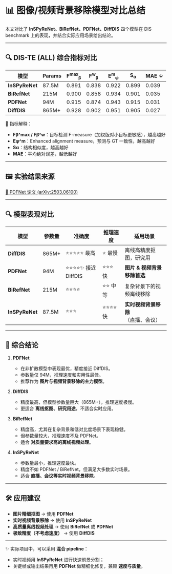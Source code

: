 # 📊 图像/视频背景移除模型对比总结

本文对比了 **InSPyReNet、BiRefNet、PDFNet、DiffDIS** 四个模型在 DIS benchmark 上的表现，并结合实际应用场景给出结论。

---

## 🔍 DIS-TE (ALL) 综合指标对比

| 模型        | Params | F<sup>max</sup><sub>β</sub> | F<sup>w</sup><sub>β</sub> | E<sup>m</sup><sub>φ</sub> | S<sub>α</sub> | MAE ↓ |
|-------------|--------|-----------------------------|---------------------------|---------------------------|---------------|-------|
| **InSPyReNet** | 87.5M | 0.891 | 0.838 | 0.922 | 0.899 | 0.039 |
| **BiRefNet**   | 215M  | 0.900 | 0.858 | 0.934 | 0.901 | 0.035 |
| **PDFNet**     | 94M   | 0.915 | 0.874 | 0.943 | 0.915 | 0.031 |
| **DiffDIS**    | 865M+ | 0.928 | 0.902 | 0.951 | 0.905 | 0.027 |

📌 指标解释：
- **Fβ^max / Fβ^w**：目标检测 F-measure（加权版对小目标更敏感），越高越好  
- **Eφ^m**：Enhanced alignment measure，预测与 GT 一致性，越高越好  
- **Sα**：结构相似度，越高越好  
- **MAE**：平均绝对误差，越低越好  

---

## 🖼️ 实验结果来源

[📄 PDFNet 论文 (arXiv:2503.06100)](https://arxiv.org/pdf/2503.06100)

---

## 🔍 模型表现对比

| 模型        | 参数量 | 准确度 | 推理速度 | 适用场景 |
|-------------|--------|--------|----------|----------|
| **DiffDIS** | 865M+  | ⭐⭐⭐⭐⭐ 最高 | ⭐ 最慢 | 离线高精度抠图，研究用 |
| **PDFNet**  | 94M    | ⭐⭐⭐⭐✨ 接近 DiffDIS | ⭐⭐⭐ 快 | **图片 & 视频背景移除首选** |
| **BiRefNet**| 215M   | ⭐⭐⭐⭐ | ⭐⭐ 中等 | 复杂背景下的视频离线移除 |
| **InSPyReNet** | 87.5M | ⭐⭐⭐ | ⭐⭐⭐⭐ 快 | **实时视频背景移除**（直播、会议） |

---

## 📌 综合结论

1. **PDFNet**  
   - 在非扩散模型中表现最优，精度接近 DiffDIS。  
   - 参数量仅 94M，推理速度和实用性最佳。  
   - 推荐作为 **图片与视频背景移除的主力模型**。

2. **DiffDIS**  
   - 精度最高，但模型参数量巨大（865M+），推理速度极慢。  
   - 更适合 **离线抠图、研究用途**，不适合实时应用。  

3. **BiRefNet**  
   - 精度高，尤其在复杂背景和低对比度场景下表现稳健。  
   - 但参数量较大，推理速度不及 PDFNet。  
   - 适合 **对质量要求高的离线视频处理**。  

4. **InSPyReNet**  
   - 参数量最小，推理速度最快。  
   - 精度不如 PDFNet / BiRefNet，但满足大多数实时场景。  
   - 适合 **直播、会议等实时视频背景移除**。

---

## 🛠️ 应用建议

- **图片精细抠图** → 使用 **PDFNet**  
- **实时视频背景移除** → 使用 **InSPyReNet**  
- **高质量离线视频处理** → 使用 **BiRefNet** 或 **PDFNet**  
- **极致精度（不考虑速度）** → 使用 **DiffDIS**  

---

✨ 实际项目中，可以采用 **混合 pipeline**：  
- 实时视频用 **InSPyReNet** 进行快速前景分割；  
- 关键帧或输出结果再用 **PDFNet** 做精细化修复，兼顾 **速度与质量**。
